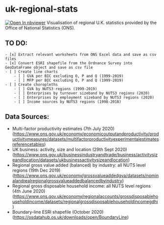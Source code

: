 # uk-regional-stats
[![Open In nbviewer](https://warehouse-camo.ingress.cmh1.psfhosted.org/b76644f44625d8876b279659d108c1e5334fd8b3/68747470733a2f2f696d672e736869656c64732e696f2f62616467652f76696577253230696e2d6e627669657765722d6f72616e6765)](https://nbviewer.jupyter.org/github/topher-lo/uk-regional-stats/blob/master/model.ipynb)
Visualisation of regional U.K. statistics provided by the Office of National Statistics (ONS).

## TO DO:
    - [x] Extract relevant worksheets from ONS Excel data and save as csv files
    - [x] Convert ESRI shapefile from the Ordnance Survey into GeoDataFrame object and save as csv file
    - [ ] Create line charts
        - [ ] GVA per BIC excluding O, P and Q (1999-2019)
        - [ ] MFP per BIC excluding O, P and Q (1999-2019)
    - [ ] Create choropleths
        - [ ] GVA by NUTS3 regions (1999-2019)
        - [ ] Enterprises by turnover sizeband by NUTS3 regions (2020)
        - [ ] Enterprises by employment sizeband by NUTS3 regions (2020)
        - [ ] Income sources by NUTS3 regions (1998-2018)

## Data Sources:
- Multi-factor productivity estimates (7th July 2020) (https://www.ons.gov.uk/economy/economicoutputandproductivity/productivitymeasures/datasets/multifactorproductivityexperimentalestimatesreferencetables)
- UK business: activity, size and location (29th Sept 2020) (https://www.ons.gov.uk/businessindustryandtrade/business/activitysizeandlocation/datasets/ukbusinessactivitysizeandlocation)
- Regional gross value added (balanced) by industry: all NUTS level regions (19th Dec 2019) (https://www.ons.gov.uk/economy/grossvalueaddedgva/datasets/nominalandrealregionalgrossvalueaddedbalancedbyindustry)
- Regional gross disposable household income: all NUTS level regions (4th June 2020) (https://www.ons.gov.uk/economy/regionalaccounts/grossdisposablehouseholdincome/datasets/regionalgrossdisposablehouseholdincomegdhi)
- Boundary-line ESRI shapefile (October 2020) (https://osdatahub.os.uk/downloads/open/BoundaryLine)
